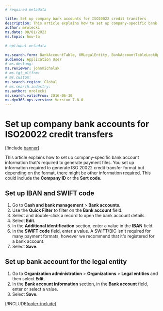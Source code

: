 ```yaml
--- 
# required metadata 
 
title: Set up company bank accounts for ISO20022 credit transfers
description: This article explains how to set up company-specific bank account information that's required to generate file payments. 
author: mrolecki
ms.date: 08/01/2023
ms.topic: how-to 
 
# optional metadata 
 
ms.search.form: BankAccountTable, OMLegalEntity, BankAccountTableLookUp   
audience: Application User 
# ms.devlang:  
ms.reviewer: johnmichalak
# ms.tgt_pltfrm:  
# ms.custom:  
ms.search.region: Global
# ms.search.industry: 
ms.author: mrolecki
ms.search.validFrom: 2016-06-30 
ms.dyn365.ops.version: Version 7.0.0 
---
```

# Set up company bank accounts for ISO20022 credit transfers

[!include [banner](../../includes/banner.md)]

This article explains how to set up company-specific bank account information that's required to generate payment files. You set up information required to generate ISO 20022 credit transfer format but depending on the format, there might be other information required. This could include the **Company ID** or the **Sort code**. 

## Set up IBAN and SWIFT code
1. Go to **Cash and bank management** > **Bank accounts**.
2. Use the **Quick Filter** to filter on the **Bank account** field.
3. Select and double-click a record to open the bank account details.
4. Select **Edit**.
5. In the **Additional identification** section, enter a value in the **IBAN** field.
6. In the **SWIFT code** field, enter a value. A SWIFT\BIC isn't required for many payment formats, however we recommend that it's registered for a bank account.  
7. Select **Save**.

## Set up bank account for the legal entity
1. Go to **Organization administration** > **Organizations** > **Legal entities** and then select **Edit**.
2. In the **Bank account information** section, in the **Bank account** field, enter or select a value.
3. Select **Save**.



[!INCLUDE[footer-include](../../../includes/footer-banner.md)]
